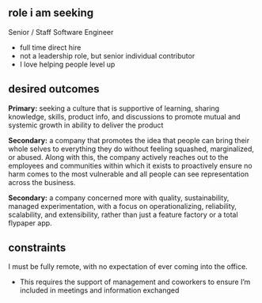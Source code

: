 ## role i am seeking

Senior / Staff Software Engineer

- full time direct hire
- not a leadership role, but senior individual contributor
- I love helping people level up

## desired outcomes

**Primary:** seeking a culture that is supportive of learning, sharing knowledge, skills, product info, and discussions to promote mutual and systemic growth in ability to deliver the product

**Secondary:** a company that promotes the idea that people can bring their whole selves to everything they do without feeling squashed, marginalized, or abused. Along with this, the company actively reaches out to the employees and communities within which it exists to proactively ensure no harm comes to the most vulnerable and all people can see representation across the business.

**Secondary:** a company concerned more with quality, sustainability, managed experimentation, with a focus on operationalizing, reliability, scalability, and extensibility, rather than just a feature factory or a total flypaper app.

## constraints

I must be fully remote, with no expectation of ever coming into the office.

- This requires the support of management and coworkers to ensure I’m included in meetings and information exchanged